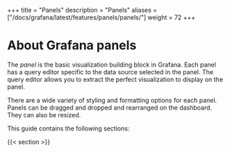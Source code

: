 +++
title = "Panels"
description = "Panels"
aliases = ["/docs/grafana/latest/features/panels/panels/"]
weight = 72
+++

# About Grafana panels

The _panel_ is the basic visualization building block in Grafana. Each panel has a query editor specific to the data source selected in the panel. The query editor allows you to extract the perfect visualization to display on the panel.

There are a wide variety of styling and formatting options for each panel. Panels can be dragged and dropped and rearranged on the dashboard. They can also be resized.

This guide contains the following sections:

{{< section >}}
